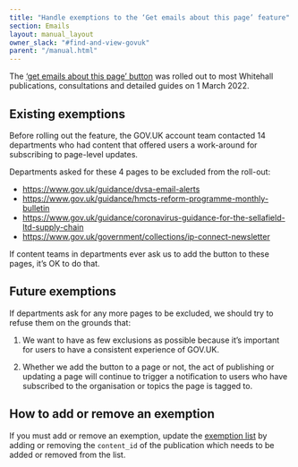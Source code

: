 ```yaml
---
title: "Handle exemptions to the ‘Get emails about this page’ feature"
section: Emails
layout: manual_layout
owner_slack: "#find-and-view-govuk"
parent: "/manual.html"
---
```


The [‘get emails about this page’ button][get-emails-about-this-page] was rolled out to most Whitehall publications, consultations and detailed guides on 1 March 2022.

## Existing exemptions

Before rolling out the feature, the GOV.UK account team contacted 14 departments who had content that offered users a work-around for subscribing to page-level updates.

Departments asked for these 4 pages to be excluded from the roll-out:

- <https://www.gov.uk/guidance/dvsa-email-alerts>
- <https://www.gov.uk/guidance/hmcts-reform-programme-monthly-bulletin>
- <https://www.gov.uk/guidance/coronavirus-guidance-for-the-sellafield-ltd-supply-chain>
- <https://www.gov.uk/government/collections/ip-connect-newsletter>

If content teams in departments ever ask us to add the button to these pages, it’s OK to do that.

## Future exemptions

If departments ask for any more pages to be excluded, we should try to refuse them on the grounds that:

1. We want to have as few exclusions as possible because it’s important for users to have a consistent experience of GOV.UK.

2. Whether we add the button to a page or not, the act of publishing or updating a page will continue to trigger a notification to users who have subscribed to the organisation or topics the page is tagged to.

## How to add or remove an exemption

If you must add or remove an exemption, update the [exemption list][exemption-list] by adding or removing the `content_id` of the publication which needs to be added or removed from the list.

[get-emails-about-this-page]: https://components.publishing.service.gov.uk/component-guide/single_page_notification_button
[exemption-list]: https://github.com/alphagov/government-frontend/blob/6ecd50c198565dc9bafdb72cb42b15411e795ad2/app/presenters/content_item/single_page_notification_button.rb#L4
